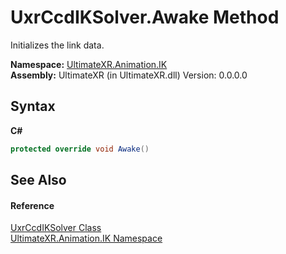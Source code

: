 # UxrCcdIKSolver.Awake Method 
 

Initializes the link data.

**Namespace:**&nbsp;<a href="N_UltimateXR_Animation_IK">UltimateXR.Animation.IK</a><br />**Assembly:**&nbsp;UltimateXR (in UltimateXR.dll) Version: 0.0.0.0

## Syntax

**C#**<br />
``` C#
protected override void Awake()
```


## See Also


#### Reference
<a href="T_UltimateXR_Animation_IK_UxrCcdIKSolver">UxrCcdIKSolver Class</a><br /><a href="N_UltimateXR_Animation_IK">UltimateXR.Animation.IK Namespace</a><br />